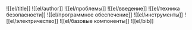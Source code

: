 ![[el/title]]
![[el/author]]
![[el/проблемы]]
![[el/введение]]
![[el/техника безопасности]]
![[el/программное обеспечение]]
![[el/инструменты]]
![[el/электричество]]
![[el/базовые компоненты]]
![[el/bib]]
